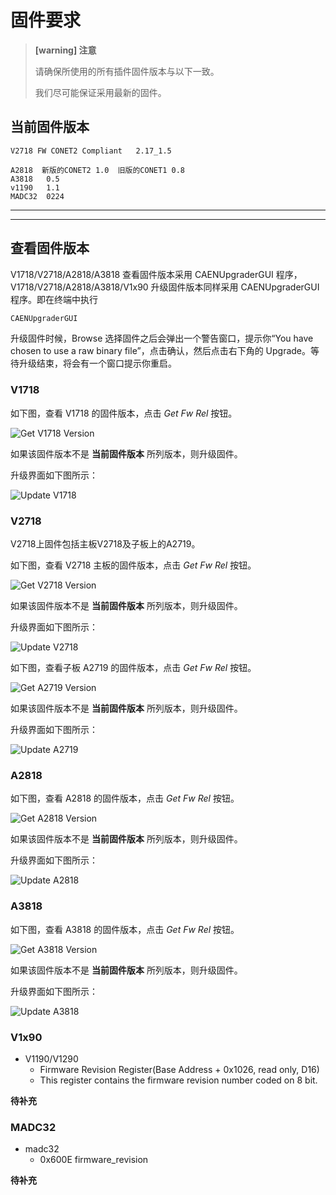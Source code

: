 <!-- Firmware.md --- 
;; 
;; Description: 
;; Author: Hongyi Wu(吴鸿毅)
;; Email: wuhongyi@qq.com 
;; Created: 一 12月  3 10:26:33 2018 (+0800)
;; Last-Updated: 一 12月  3 22:39:47 2018 (+0800)
;;           By: Hongyi Wu(吴鸿毅)
;;     Update #: 7
;; URL: http://wuhongyi.cn -->

# 固件要求

<!-- toc -->

> **[warning] 注意**
>
> 请确保所使用的所有插件固件版本与以下一致。
>
> 我们尽可能保证采用最新的固件。



## 当前固件版本

```text
V2718 FW CONET2 Compliant 	2.17_1.5    

A2818  新版的CONET2 1.0  旧版的CONET1 0.8
A3818   0.5
v1190   1.1
MADC32  0224
```




----






----

## 查看固件版本

V1718/V2718/A2818/A3818 查看固件版本采用 CAENUpgraderGUI 程序，V1718/V2718/A2818/A3818/V1x90 升级固件版本同样采用 CAENUpgraderGUI 程序。即在终端中执行

```bash
CAENUpgraderGUI
```

升级固件时候，Browse 选择固件之后会弹出一个警告窗口，提示你“You have chosen to use a raw binary file”，点击确认，然后点击右下角的 Upgrade。等待升级结束，将会有一个窗口提示你重启。


### V1718

如下图，查看 V1718 的固件版本，点击 *Get Fw Rel* 按钮。

![Get V1718 Version](V1718GetVersion.png)

如果该固件版本不是 **当前固件版本** 所列版本，则升级固件。

升级界面如下图所示：

![Update V1718](V1718UpdateVersion.png)



### V2718

V2718上固件包括主板V2718及子板上的A2719。

如下图，查看 V2718 主板的固件版本，点击 *Get Fw Rel* 按钮。

![Get V2718 Version](/img/V2718GetVersion.png)

如果该固件版本不是 **当前固件版本** 所列版本，则升级固件。


升级界面如下图所示：

![Update V2718](/img/V2718UpdateVersion.png)


如下图，查看子板 A2719 的固件版本，点击 *Get Fw Rel* 按钮。

![Get A2719 Version](A2719GetVersion.png)

如果该固件版本不是 **当前固件版本** 所列版本，则升级固件。

升级界面如下图所示：

![Update A2719](A2719UpdateVersion.png)

### A2818

如下图，查看 A2818 的固件版本，点击 *Get Fw Rel* 按钮。

![Get A2818 Version](A2818GetVersion.png)

如果该固件版本不是 **当前固件版本** 所列版本，则升级固件。

升级界面如下图所示：

![Update A2818](A2818UpdateVersion.png)


### A3818

如下图，查看 A3818 的固件版本，点击 *Get Fw Rel* 按钮。

![Get A3818 Version](A3818GetVersion.png)

如果该固件版本不是 **当前固件版本** 所列版本，则升级固件。

升级界面如下图所示：

![Update A3818](A3818UpdateVersion.png)


### V1x90

- V1190/V1290
	- Firmware Revision Register(Base Address + 0x1026, read only, D16) 
	- This register contains the firmware revision number coded on 8 bit. 

**待补充**


### MADC32

- madc32
	- 0x600E firmware_revision 
	
**待补充**



<!-- Firmware.md ends here -->
